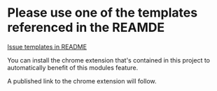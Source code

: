 # Please use one of the templates referenced in the REAMDE

[Issue templates in README](/marcbachmann/github-issue-templates#example)

You can install the chrome extension that's contained in this project to automatically benefit of this modules feature.

A published link to the chrome extension will follow.
